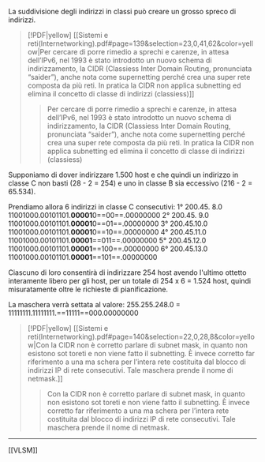 La suddivisione degli indirizzi in classi può creare un grosso spreco di indirizzi.

> [!PDF|yellow] [[Sistemi e reti(Internetworking).pdf#page=139&selection=23,0,41,62&color=yellow|Per cercare di porre rimedio a sprechi e carenze, in attesa dell’IPv6, nel 1993 è stato introdotto un nuovo schema di indirizzamento, la CIDR (Classiess Inter Domain Routing, pronunciata “saider”), anche nota come supernetting perché crea una super rete composta da più reti. In pratica la CIDR non applica subnetting ed elimina il concetto di classe di indirizzi (classiess)]]
> > Per cercare di porre rimedio a sprechi e carenze, in attesa dell’IPv6, nel 1993 è stato introdotto un nuovo schema di indirizzamento, la CIDR (Classiess Inter Domain Routing, pronunciata “saider”), anche nota come supernetting perché crea una super rete composta da più reti. In pratica la CIDR non applica subnetting ed elimina il concetto di classe di indirizzi (classiess)

Supponiamo di dover indirizzare 1.500 host e che quindi un indirizzo in classe C non basti (28 - 2 = 254) e uno in classe B sia eccessivo (216 - 2 = 65.534).

Prendiamo allora 6 indirizzi in classe C consecutivi:
1° 200.45. 8.0    11001000.00101101.**00001**0==00==.00000000
2° 200.45. 9.0    11001000.00101101.**00001**0==01==.00000000 
3° 200.45.10.0   11001000.00101101.**00001**0==10==.00000000 
4° 200.45.11.0   11001000.00101101.**00001**==011==.00000000 
5° 200.45.12.0   11001000.00101101.**00001**==100==.00000000 
6° 200.45.13.0   11001000.00101101.**00001**==101==.00000000

Ciascuno di loro consentirà di indirizzare 254 host avendo l'ultimo ottetto interamente libero per gli host, per un totale di 254 x 6 = 1.524 host, quindi misuratamente oltre le richieste di pianificazione.

La maschera verrà settata al valore:
255.255.248.0 = 11111111.11111111.==11111==000.00000000

> [!PDF|yellow] [[Sistemi e reti(Internetworking).pdf#page=140&selection=22,0,28,8&color=yellow|Con la CIDR non è corretto parlare di subnet mask, in quanto non esistono sot toreti e non viene fatto il subnetting. È invece corretto far riferimento a una ma schera per l’intera rete costituita dal blocco di indirizzi IP di rete consecutivi. Tale maschera prende il nome di netmask.]]
> > Con la CIDR non è corretto parlare di subnet mask, in quanto non esistono sot toreti e non viene fatto il subnetting. È invece corretto far riferimento a una ma schera per l’intera rete costituita dal blocco di indirizzi IP di rete consecutivi. Tale maschera prende il nome di netmask.

---
[[VLSM]]